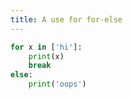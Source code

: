 ```yaml
---
title: A use for for-else
---
```


```python
for x in ['hi']:
    print(x)
    break
else:
    print('oops')
```
